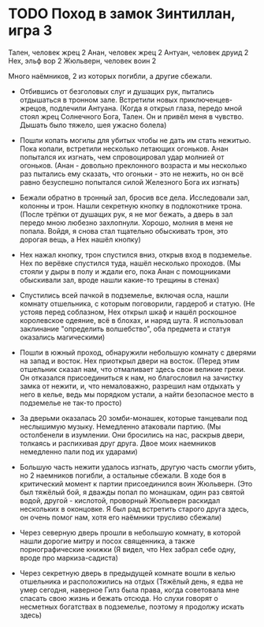 # TODO Поход в замок Зинтиллан, игра 3

Тален, человек жрец 2
Анан, человек жрец 2
Антуан, человек друид 2
Нех, эльф вор 2
Жюльверн, человек воин 2

Много наёмников, 2 из которых погибли, а другие сбежали.

* Отбившись от безголовых слуг и душащих рук, пытались отдышаться в тронном зале. Встретили новых приключенцев-жрецов, подлечили Антуана. 
(Когда я открыл глаза, передо мной стоял жрец Солнечного Бога, Тален. Он и привёл меня в чувство. Дышать было тяжело, шея ужасно болела)

* Пошли копать могилы для убитых  чтобы не дать им стать нежитью. Пока копали, встретили несколько летающих огоньков. Анан попытался их изгнать, чем спровоцировал удар молнией от огоньков.
(Анан - довольно преклонного возраста и мы несколько раз пытались ему сказать, что огоньки - это не нежить, но он всё равно безуспешно попытался силой Железного Бога их изгнать)

* Бежали обратно в тронный зал, бросив все дела. Исследовали зал, колонны и трон. Нашли секретную кнопку в подлокотнике трона.
(После трёпки от душащих рук, я не мог бежать, а дверь в зал передо мною любезно захлопнули. Хорошо, молния в меня не попала. Войдя, я снова стал тщательно обыскивать трон, это дорогая вещь, а Нех нашёл кнопку)

* Нех нажал кнопку, трон спустился вниз, открыв вход в подземелье. Нех по верёвке спустился туда, нашёл несколько проходов.
(Мы стояли у дыры в полу и ждали его, пока Анан с помощниками обыскивали зал, вроде нашли какие-то трещины в стенах)

* Спустились всей пачкой в подземелье, включая осла, нашли комнату отшельника, с которым поговорили, гардероб и статую.
(Не устояв перед соблазном, Нех открыл шкаф и нашёл роскошное королевское одеяние, всё в блохах, и наряд шута. Я использовал заклинание "определить волшебство", оба предмета и статуя оказались магическими)

* Пошли в южный проход, обнаружили небольшую комнату с дверями на запад и восток. Нех приоткрыл двери на восток.
(Перед этим отшельник сказал нам, что отмаливает здесь свои великие грехи. Он отказался присоединиться к нам, но благословил на зачистку замка от нежити, и, что немаловажно, разрешил нам отдыхать у него в келье, ведь мы порядком устали, а найти безопасное место в подземелье не так-то просто)

* За дверьми оказалась 20 зомби-монашек, которые танцевали под неслышимую музыку.  Немедленно атаковали партию.
(Мы остолбенели в изумлении. Они бросились на нас, раскрыв двери, толкаясь и распихивая друг друга. Двое моих наемников немедленно пали под их ударами)

* Большую часть нежити удалось изгнать, другую часть смогли убить, но 2 наемников погибли, а остальные сбежали. В ходе боя в критический момент к партии присоединился воин Жюльверн.
(Это был тяжёлый бой, я дважды попал по монашкам, один раз святой водой, другой - кислотой, проворный Жюльверн раскидал нескольких в оконцовке. Я был рад встретить старого друга здесь, он очень помог нам, хотя его наёмники трусливо сбежали)

* Через северную дверь прошли в небольшую комнату, в которой нашли дорогие митру и посох священника, а также порнографические книжки
(Я видел, что Нех забрал себе одну, вроде про маркиза-садиста)

* Через секретную дверь в предыдущей комнате вошли в келью отшельника и расположились на отдых
(Тяжёлый день, я едва не умер сегодня, наверное Гилз была права, когда советовала мне спасать свою жизнь и бежать отсюда. Но слухи говорят о несметных богатствах в подземелье, поэтому я продолжу искать здесь)